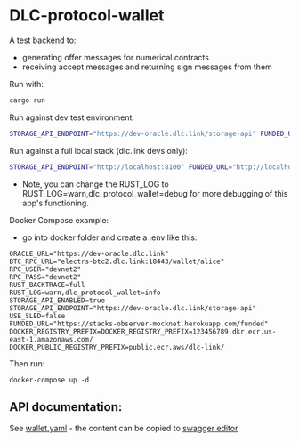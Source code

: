 # DLC-protocol-wallet

A test backend to:
* generating offer messages for numerical contracts
* receiving accept messages and returning sign messages from them

Run with:
```bash
cargo run
```

Run against dev test environment:

```bash
STORAGE_API_ENDPOINT="https://dev-oracle.dlc.link/storage-api" FUNDED_URL="https://stacks-observer-mocknet.herokuapp.com/funded" BTC_RPC_URL="electrs-btc2.dlc.link:18443/wallet/alice" RPC_USER="devnet2" RPC_PASS="devnet2" ORACLE_URL="https://dev-oracle.dlc.link/oracle" STORAGE_API_ENABLED=true RUST_LOG=warn,dlc_protocol_wallet=info cargo run
```

Run against a full local stack (dlc.link devs only):

```bash
STORAGE_API_ENDPOINT="http://localhost:8100" FUNDED_URL="http://localhost:8889/funded" BTC_RPC_URL="localhost:28443/wallet/alice" RPC_USER="devnet2" RPC_PASS="devnet2" ORACLE_URL="http://localhost:8080" RUST_BACKTRACE=full STORAGE_API_ENABLED=true RUST_LOG=warn,dlc_protocol_wallet=info cargo run
```

* Note, you can change the RUST_LOG to RUST_LOG=warn,dlc_protocol_wallet=debug for more debugging of this app's functioning.

Docker Compose example:

- go into docker folder and create a .env like this:

```
ORACLE_URL="https://dev-oracle.dlc.link"
BTC_RPC_URL="electrs-btc2.dlc.link:18443/wallet/alice"
RPC_USER="devnet2"
RPC_PASS="devnet2"
RUST_BACKTRACE=full
RUST_LOG=warn,dlc_protocol_wallet=info
STORAGE_API_ENABLED=true
STORAGE_API_ENDPOINT="https://dev-oracle.dlc.link/storage-api"
USE_SLED=false
FUNDED_URL="https://stacks-observer-mocknet.herokuapp.com/funded"
DOCKER_REGISTRY_PREFIX=DOCKER_REGISTRY_PREFIX=123456789.dkr.ecr.us-east-1.amazonaws.com/
DOCKER_PUBLIC_REGISTRY_PREFIX=public.ecr.aws/dlc-link/
```

Then run:

```
docker-compose up -d
```

## API documentation:

See [wallet.yaml](docs/wallet.yaml) - the content can be copied to [swagger editor](https://editor.swagger.io/)
